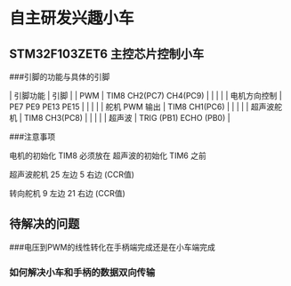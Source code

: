 # 自主研发兴趣小车

## STM32F103ZET6 主控芯片控制小车

###引脚的功能与具体的引脚

|    引脚功能         |                          引脚                   	      |
|      PWM             |         TIM8 CH2(PC7) CH4(PC9)            |
|                            |                                                                |
|   电机方向控制   |        PE7   PE9   PE13   PE15                |
|                            |                                                                |
| 舵机 PWM 输出  |                   TIM8 CH1(PC6)                   |
|              	             |                                                                |
|     超声波舵机     |                  TIM8 CH3(PC8)                    |
|                            |                                                                |
|         超声波        |       TRIG (PB1)  ECHO  (PB0)               |

###注意事项

电机的初始化  TIM8  必须放在  超声波的初始化  TIM6 之前

超声波舵机 25 左边  5 右边  (CCR值)

转向舵机  9 左边   21 右边  (CCR值)

## 待解决的问题

###电压到PWM的线性转化在手柄端完成还是在小车端完成

### 如何解决小车和手柄的数据双向传输

